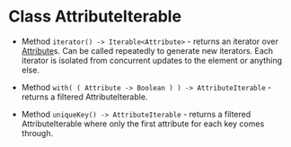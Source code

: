 # Class AttributeIterable

* Method ```iterator() -> Iterable<Attribute>``` - returns an iterator over [Attribute](/Attribute.md)s. Can be called repeatedly to generate new iterators. Each iterator is isolated from concurrent updates to the element or anything else.

* Method ```with( ( Attribute -> Boolean ) ) -> AttributeIterable``` - returns a filtered AttributeIterable.

* Method ```uniqueKey() -> AttributeIterable``` - returns a filtered AttributeIterable where only the first attribute for each key comes through.